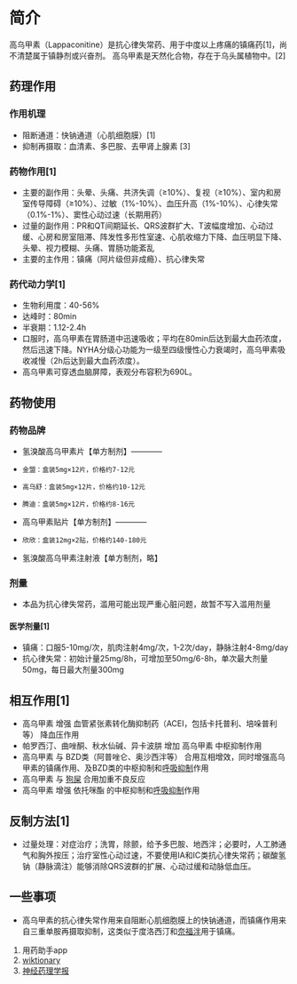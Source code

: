 ﻿# 简介
高乌甲素（Lappaconitine）是抗心律失常药、用于中度以上疼痛的镇痛药[1]，尚不清楚属于镇静剂或兴奋剂。
高乌甲素是天然化合物，存在于乌头属植物中。[2]
## 药理作用
### 作用机理
- 阻断通道：快钠通道（心肌细胞膜）[1]
- 抑制再摄取：血清素、多巴胺、去甲肾上腺素 [3]
### 药物作用[1]
- 主要的副作用：头晕、头痛、共济失调（≥10%）、复视（≥10%）、室内和房室传导障碍（≥10%）、过敏（1%-10%）、血压升高（1%-10%）、心律失常（0.1%-1%）、窦性心动过速（长期用药）
- 过量的副作用：PR和QT间期延长、QRS波群扩大、T波幅度增加、心动过缓、心房和房室阻滞、阵发性多形性室速、心肌收缩力下降、血压明显下降、头晕、视力模糊、头痛、胃肠功能紊乱
- 主要的主作用：镇痛（阿片级但非成瘾）、抗心律失常
### 药代动力学[1]
- 生物利用度：40-56%
- 达峰时：80min
- 半衰期：1.12-2.4h
- 口服时，高乌甲素在胃肠道中迅速吸收；平均在80min后达到最大血药浓度，然后迅速下降。NYHA分级心功能为一级至四级慢性心力衰竭时，高乌甲素吸收减慢（2h后达到最大血药浓度）。
- 高乌甲素可穿透血脑屏障，表观分布容积为690L。
## 药物使用
### 药物品牌
- 氢溴酸高乌甲素片【单方制剂】————
-     金盟：盒装5mg×12片，价格约7-12元
-     高乌舒：盒装5mg×12片，价格约10-12元
-     腾迪：盒装5mg×12片，价格约8-16元
- 高乌甲素贴片【单方制剂】————
-     欣欣：盒装12mg×2贴，价格约140-180元
- 氢溴酸高乌甲素注射液【单方制剂，略】
### 剂量
- 本品为抗心律失常药，滥用可能出现严重心脏问题，故暂不写入滥用剂量
#### 医学剂量[1]
- 镇痛：口服5-10mg/次，肌肉注射4mg/次，1-2次/day，静脉注射4-8mg/day
- 抗心律失常：初始计量25mg/8h，可增加至50mg/6-8h，单次最大剂量50mg，每日最大剂量300mg
## 相互作用[1]
- 高乌甲素 增强 血管紧张素转化酶抑制药（ACEI，包括卡托普利、培哚普利等） 降血压作用
- 帕罗西汀、曲唑酮、秋水仙碱、异卡波肼 增加 高乌甲素 中枢抑制作用
- 高乌甲素 与 BZD类（阿普唑仑、奥沙西泮等） 合用互相增效，同时增强高乌甲素的镇痛作用、及BZD类的中枢抑制和[呼吸抑制](https://overspeed-wiki.github.io/%E5%91%BC%E5%90%B8%E6%8A%91%E5%88%B6/)作用
- 高乌甲素 与 [狗屎](https://overspeed-wiki.github.io/QTP/) 合用加重不良反应
- 高乌甲素 增强 依托咪酯 的中枢抑制和[呼吸抑制](https://overspeed-wiki.github.io/%E5%91%BC%E5%90%B8%E6%8A%91%E5%88%B6/)作用
## 反制方法[1]
- 过量处理：对症治疗；洗胃，除颤，给予多巴胺、地西泮；必要时，人工肺通气和胸外按压；治疗室性心动过速，不要使用IA和IC类抗心律失常药；碳酸氢钠（静脉滴注）能够消除QRS波群的扩展、心动过缓和动脉低血压。
## 一些事项
- 高乌甲素的抗心律失常作用来自阻断心肌细胞膜上的快钠通道，而镇痛作用来自三重单胺再摄取抑制，这类似于度洛西汀和[奈福泮](https://overspeed-wiki.github.io/NFP/)用于镇痛。

1.	用药助手app
2.	[wiktionary](https://en.wiktionary.org/wiki/lappaconitine)
3.	[神经药理学报](http://actanp.hebeinu.edu.cn/CN/10.3969/j.issn.2095-1396.2017.03.004)

